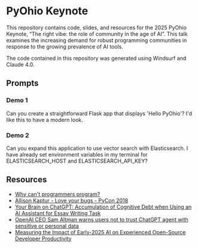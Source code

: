 # PyOhio Keynote
This repository contains code, slides, and resources for the 2025 PyOhio Keynote, “The right vibe: the role of community in the age of AI”. This talk examines the increasing demand for robust programming communities in response to the growing prevalence of AI tools.  

The code contained in this repository was generated using Windsurf and Claude 4.0.

## Prompts
### Demo 1
Can you create a straightforward Flask app that displays 'Hello PyOhio'? I'd like this to have a modern look.

### Demo 2
Can you expand this application to use vector search with Elasticsearch. I have already set environment variables in my terminal for ELASTICSEARCH_HOST and ELASTICSEARCH_API_KEY?

## Resources
- [Why can't programmers program?](https://blog.codinghorror.com/why-cant-programmers-program/)
- [Allison Kaptur - Love your bugs - PyCon 2018](https://www.youtube.com/watch?v=HuuYwUxM-ZY)
- [Your Brain on ChatGPT: Accumulation of Cognitive Debt when Using an AI Assistant for Essay Writing Task](https://www.media.mit.edu/publications/your-brain-on-chatgpt/)
- [OpenAI CEO Sam Altman warns users not to trust ChatGPT agent with sensitive or personal data](https://the-decoder.com/openai-ceo-sam-altman-warns-users-not-to-trust-chatgpt-agent-with-sensitive-or-personal-data/)
- [Measuring the Impact of Early-2025 AI on Experienced Open-Source Developer Productivity](https://metr.org/blog/2025-07-10-early-2025-ai-experienced-os-dev-study/)